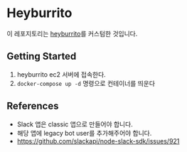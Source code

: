# Heyburrito

이 레포지토리는 [heyburrito](https://github.com/chralp/heyburrito)를 커스텀한 것입니다.

## Getting Started

1. heyburrito ec2 서버에 접속한다.
2. `docker-compose up -d` 명령으로 컨테이너를 띄운다


## References

- Slack 앱은 classic 앱으로 만들어야 합니다.
- 해당 앱에 legacy bot user를 추가해주어야 합니다.
- https://github.com/slackapi/node-slack-sdk/issues/921